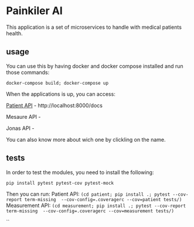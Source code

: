 # Painkiler AI

This application is a set of microservices to handle with medical patients health.

## usage

You can use this by having docker and docker compose installed and run those commands:

`docker-compose build; docker-compose up`

When the applications is up, you can access:

[Patient API](./patient/README.md) - http://localhost:8000/docs

Mesaure API - 

Jonas API -

You can also know more about wich one by clickling on the name.


## tests

In order to test the modules, you need to install the following:

`pip install pytest pytest-cov pytest-mock`

Then you can run:
    Patient API: `(cd patient; pip install .; pytest --cov-report term-missing  --cov-config=.coveragerc --cov=patient tests/)`
    Measurement API: `(cd measurement; pip install .; pytest --cov-report term-missing  --cov-config=.coveragerc --cov=measurement tests/)`

``